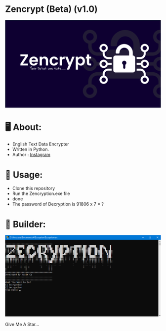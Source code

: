 # Zencrypt (Beta) (v1.0)
<p align="center">
  <img src="https://github.com/hypride/Zecryption/raw/main/image/template.jpg">
</p>

# :desktop_computer: About:
* English Text Data Encrypter
* Written in Python.
* Author : [Instagram](https://instagram.com/)

# :electric_plug: Usage:
* Clone this repository
* Run the Zencryption.exe file
* done
* The password of Decryption is 91806 x 7 = ?

# :hammer: Builder:
<p align="center">
  <img src="https://github.com/hypride/Zecryption/raw/main/image/model.png">
</p>

Give Me A Star...
